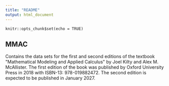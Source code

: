 ```yaml
---
title: "README"
output: html_document
---
```


```{r setup, include=FALSE}
knitr::opts_chunk$set(echo = TRUE)
```

## MMAC

Contains the data sets for the first and second editions of the textbook 
    "Mathematical Modeling and Applied Calculus" by Joel Kilty and Alex M. McAllister. 
    The first edition of the book was published by Oxford University Press in 2018 with 
    ISBN-13: 978-019882472. The second edition is expected to be published in January 
    2027. 
